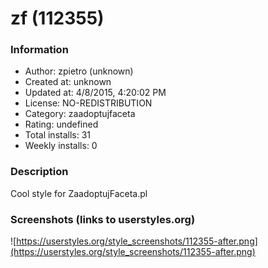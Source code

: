 # zf (112355)

### Information
- Author: zpietro (unknown)
- Created at: unknown
- Updated at: 4/8/2015, 4:20:02 PM
- License: NO-REDISTRIBUTION
- Category: zaadoptujfaceta
- Rating: undefined
- Total installs: 31
- Weekly installs: 0


### Description
Cool style for ZaadoptujFaceta.pl


### Screenshots (links to userstyles.org)
![https://userstyles.org/style_screenshots/112355-after.png](https://userstyles.org/style_screenshots/112355-after.png)



